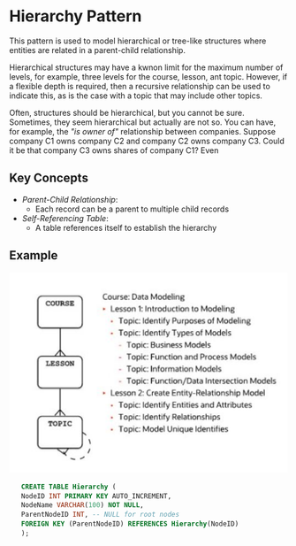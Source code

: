 # Hierarchy Pattern

This pattern is used to model hierarchical or tree-like structures where entities are related in a parent-child relationship.

Hierarchical structures may have a kwnon limit for the maximum number of levels, for example, three levels for the course, lesson, ant topic. However, if a flexible depth is required, then a recursive relationship can be used to indicate this, as is the case with a topic that may include other topics.

Often, structures should be hierarchical, but you cannot be sure. Sometimes, they seem hierarchical but actually are not so. You can have, for example, the _"is owner of"_ relationship between companies. Suppose company C1 owns company C2 and company C2 owns company C3. Could it be that company C3 owns shares of company C1? Even

## Key Concepts

- _Parent-Child Relationship_:
  - Each record can be a parent to multiple child records
- _Self-Referencing Table_:
  - A table references itself to establish the hierarchy

## Example

![Examples](images/hierarchy.JPG)

```sql
   CREATE TABLE Hierarchy (
   NodeID INT PRIMARY KEY AUTO_INCREMENT,
   NodeName VARCHAR(100) NOT NULL,
   ParentNodeID INT, -- NULL for root nodes
   FOREIGN KEY (ParentNodeID) REFERENCES Hierarchy(NodeID)
   );
```

